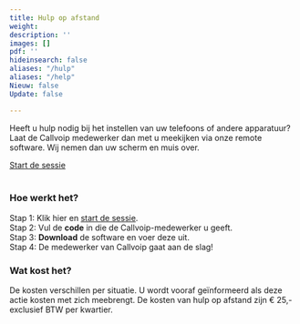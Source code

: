 ```yaml
---
title: Hulp op afstand
weight: 
description: ''
images: []
pdf: ''
hideinsearch: false
aliases: "/hulp"
aliases: "/help"
Nieuw: false
Update: false

---
```

Heeft u hulp nodig bij het instellen van uw telefoons of andere apparatuur? Laat de Callvoip medewerker dan met u meekijken via onze remote software. Wij nemen dan uw scherm en muis over.

<a href="http://support.callvoip.nl:8040/" target=_blank class="button">Start de sessie</a>  
<br>

### Hoe werkt het?

Stap 1: Klik hier en <a href="http://support.callvoip.nl:8040/" target=_blank>start de sessie</a>.  
Stap 2: Vul de **code** in die de Callvoip-medewerker u geeft.  
Stap 3: **Download** de software en voer deze uit.  
Stap 4: De medewerker van Callvoip gaat aan de slag!

### Wat kost het?

De kosten verschillen per situatie. U wordt vooraf geïnformeerd als deze actie kosten met zich meebrengt. De kosten van hulp op afstand zijn € 25,- exclusief BTW per kwartier.
